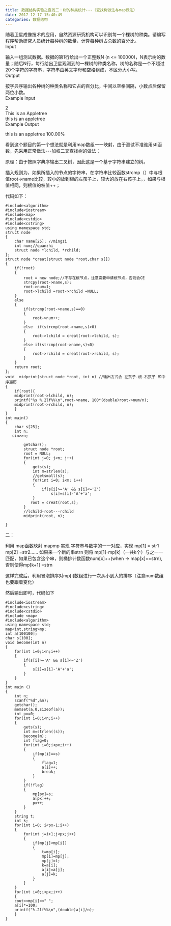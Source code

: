 ```yaml
---
title: 数据结构实验之查找三：树的种类统计---（查找树做法与map做法）
date: 2017-12-17 15:40:49
categories: 数据结构
---
```

随着卫星成像技术的应用，自然资源研究机构可以识别每一个棵树的种类。请编写程序帮助研究人员统计每种树的数量，计算每种树占总数的百分比。  
Input  
  
输入一组测试数据。数据的第1行给出一个正整数N (n <=
100000)，N表示树的数量；随后N行，每行给出卫星观测到的一棵树的种类名称，树的名称是一个不超过20个字符的字符串，字符串由英文字母和空格组成，不区分大小写。  
Output<!-- more -->  
  
按字典序输出各种树的种类名称和它占的百分比，中间以空格间隔，小数点后保留两位小数。  
Example Input  
  
2  
This is an Appletree  
this is an appletree  
Example Output  
  

this is an appletree 100.00%

  

看到这个题目的第一个想法就是利用map数组一一映射，由于测试不准谁用stl函数，先采用正常做法---加权二叉查找树的做法：

原理：由于按照字典序输出二叉树，因此这是一个基于字符串建立的树。

插入规则为，如果所插入的节点的字符串，在字符串比较函数strcmp（）中与根值root->name比较，较小的放到根的左孩子上，较大的放在右孩子上，，如果与根值相同，则根值的权值++；

代码如下：

    
    
    #include<algorithm>
    #include<iostream>
    #include<map>
    #include<cstdio>
    #include<cstring>
    using namespace std;
    struct node
    {
        char name[25]; //mingzi
        int num;//quanzhi
        struct node *lchild, *rchild;
    };
    struct node *creat(struct node *root,char s[])
    {
        if(!root)
        {
            root = new node;//不存在根节点，注意需要申请根节点，否则会CE
            strcpy(root->name,s);
            root->num=1;
            root->lchild =root->rchild =NULL;
        }
        else
        {
            if(strcmp(root->name,s)==0)
            {
                root->num++;
            }
            else  if(strcmp(root->name,s)>0)
            {
                root->lchild = creat(root->lchild, s);
            }
            else if(strcmp(root->name,s)<0)
            {
                root->rchild = creat(root->rchild, s);
            }
        }
        return root;
    };
    void  midprint(struct node *root, int n) //输出方式会 左孩子-根-右孩子 即中序遍历
    {
        if(root){
        midprint(root->lchild, n);
        printf("%s %.2lf%%\n",root->name, 100*(double)root->num/n);
        midprint(root->rchild, n);
        }
    }
    int main()
    {
        char s[25];
        int n;
       cin>>n;
    
            getchar();
            struct node *root;
            root = NULL;
            for(int j=0; j<n; j++)
            {
                gets(s);
                int m=strlen(s);
                //getsmall(s);
                for(int i=0; i<m; i++)
                {
                    if(s[i]>='A' && s[i]<='Z')
                        s[i]=s[i]-'A'+'a';
                }
               root = creat(root,s);
            }
            //lchild-root---rchild
            midprint(root, n);
    
    }

二：

利用 map函数映射 map<int string>mp 实现 字符串与数字的一一对应，实现 mp[1] = str1 mp[2] =str2……
如果来一个新的串strn 则将 mp[1]-mp[k]（一共k个）与之一一匹配，如果已包含这个串，则桶排计数函数num[x]++(when ->
map[x]==strn), 否则使得mp[k+1] =strn

这样完成后，利用冒泡排序对mp[i]数组进行一次从小到大的排序（注意num数组也要跟着变化）

然后输出即可，代码如下

    
    
    #include<iostream>
    #include<cstring>
    #include<cstdio>
    #include <map>
    #include<algorithm>
    using namespace std;
    map<int,string>mp;
    int a[100100];
    char s[100];
    void become(int n)
    {
        for(int i=0;i<n;i++)
        {
            if(s[i]>='A' && s[i]<='Z')
            {
                s[i]=s[i]-'A'+'a';
            }
        }
    }
    int main ()
    {
        int n;
        scanf("%d",&n);
        getchar();
        memset(a,0,sizeof(a));
        int px=0;
        for(int i=0;i<n;i++)
        {
            gets(s);
            int m=strlen((s));
            become(m);
            int flag=0;
            for(int i=0;i<px;i++)
            {
                if(mp[i]==s)
                {
                    flag=1;
                    a[i]++;
                    break;
                }
            }
            if(!flag)
            {
                mp[px]=s;
                a[px]++;
                px++;
            }
        }
        string t;
        int k;
        for(int i=0; i<px-1;i++)
        {
            for(int j=i+1;j<px;j++)
            {
                if(mp[j]<mp[i])
                {
                    t=mp[i];
                    mp[i]=mp[j];
                    mp[j]=t;
                    k=a[i];
                    a[i]=a[j];
                    a[j]=k;
                }
            }
        }
        for(int i=0;i<px;i++)
        {
        cout<<mp[i]<<" ";
        a[i]*=100;
        printf("%.2lf%%\n",(double)a[i]/n);
        }
    }
    
    

  
  


